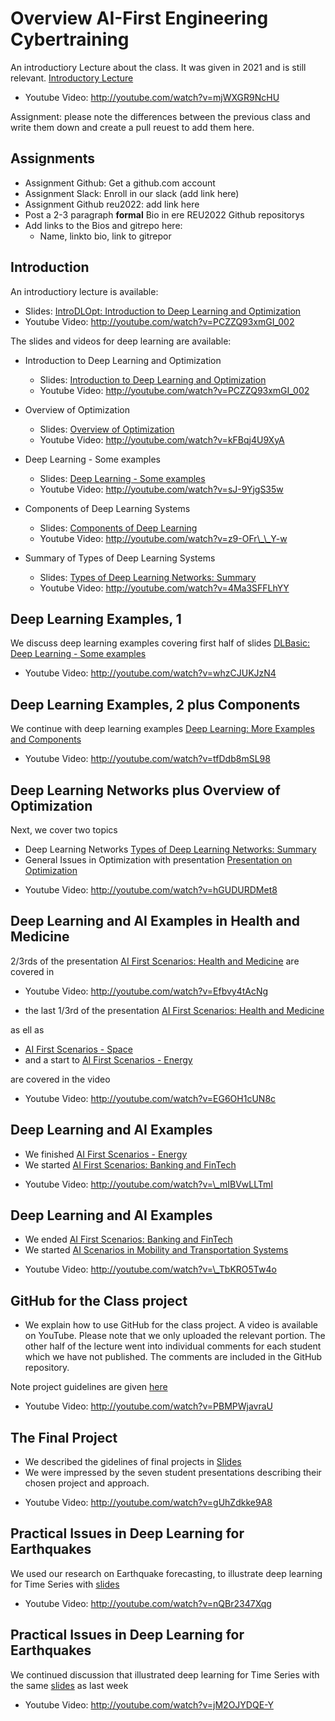 # Overview AI-First Engineering Cybertraining 

An introductiory Lecture about the class. It was given in 2021 and is still relevant. [Introductory
Lecture](https://docs.google.com/presentation/d/1esj3zXCswQm5n8kfF-BvRH2Ih6oqNpPQjq02UPzvIB0/edit?usp=sharing)

* Youtube Video: <http://youtube.com/watch?v=mjWXGR9NcHU>

Assignment: please note the differences between the previous class and write them down and create a pull reuest to add them here.


## Assignments

- Assignment Github: Get a github.com account 
- Assignment Slack: Enroll in our slack (add link here)
- Assignment Github reu2022: add link here
- Post a 2-3 paragraph **formal** Bio in ere REU2022 Github repositorys
- Add links to the Bios and gitrepo here:
  - Name, linkto bio, link to gitrepor

## Introduction

An introductiory lecture is available: 

* Slides: [IntroDLOpt: Introduction to Deep Learning
and
Optimization](https://docs.google.com/presentation/d/1_aKqvFx0aObxpNsWA7IRPWgujMjrWBTa20dtUut6DuI/edit?usp=sharing)
* Youtube Video: <http://youtube.com/watch?v=PCZZQ93xmGI_002>

The slides and videos for deep learning are available:

- Introduction to Deep Learning and Optimization
  - Slides: [Introduction to Deep Learning and
    Optimization](https://docs.google.com/presentation/d/1_aKqvFx0aObxpNsWA7IRPWgujMjrWBTa20dtUut6DuI/edit?usp=sharing)
  - Youtube Video: <http://youtube.com/watch?v=PCZZQ93xmGI_002>
  
- Overview of Optimization
  - Slides: [Overview of
    Optimization](https://docs.google.com/presentation/d/1NP36rgNLTP9P7NpFBRufC96tePX1-65BllVNGnXAIbY/edit?usp=sharing)
  - Youtube Video: <http://youtube.com/watch?v=kFBqj4U9XyA>

- Deep Learning - Some examples
  - Slides: [Deep Learning - Some
    examples](https://docs.google.com/presentation/d/1Kbojr5Qd7vZ2TcxdBA7RlmwJ5kG0NEbZm-zrYad6ktc/edit?usp=sharing)
  - Youtube Video: <http://youtube.com/watch?v=sJ-9YjgS35w>

- Components of Deep Learning Systems
  - Slides: [Components of Deep
    Learning](https://docs.google.com/presentation/d/1YXso4WEkp9e9Eu1LSIgpBGkEX_8ZO8R_TZaqZHc4XNU/edit?usp=sharing)
  - Youtube Video: <http://youtube.com/watch?v=z9-OFr\_\_Y-w>

- Summary of Types of Deep Learning Systems
  - Slides: [Types of Deep Learning Networks:
    Summary](https://docs.google.com/presentation/d/1sjQ00oY0h6tlsYG9aN93KRjNuBHPC_7WzCmAiax2X74/edit?usp=sharing)
  - Youtube Video: <http://youtube.com/watch?v=4Ma3SFFLhYY>


## Deep Learning Examples, 1

We discuss deep learning examples covering first half of slides
[DLBasic: Deep Learning - Some
examples](https://docs.google.com/presentation/d/1Kbojr5Qd7vZ2TcxdBA7RlmwJ5kG0NEbZm-zrYad6ktc/edit?usp=sharing)

* Youtube Video: <http://youtube.com/watch?v=whzCJUKJzN4>

## Deep Learning Examples, 2 plus Components

We continue with deep learning examples 
[Deep Learning: More Examples and
Components](https://docs.google.com/presentation/d/1njxcgyZMVS846WS4FAyYn-sb4AUT-0yylNHjYWFD0f8/edit?usp=sharing)

* Youtube Video: <http://youtube.com/watch?v=tfDdb8mSL98>

## Deep Learning Networks plus Overview of Optimization

Next, we cover two topics

-   Deep Learning Networks [Types of Deep
    Learning Networks:
    Summary](https://docs.google.com/presentation/d/1sjQ00oY0h6tlsYG9aN93KRjNuBHPC_7WzCmAiax2X74/edit?usp=sharing)
-   General Issues in Optimization with presentation [Presentation
    on
    Optimization](https://docs.google.com/presentation/d/1mFfF5St-DKoQyKEIaZu4tOZNO_N0h4313QlGYXbH_oE/edit?usp=sharing)

* Youtube Video: <http://youtube.com/watch?v=hGUDURDMet8>

## Deep Learning and AI Examples in Health and Medicine

2/3rds of the presentation [AI First Scenarios:
Health and
Medicine](https://docs.google.com/presentation/d/1TdJ33B735nHUlKXqCdBwoyqsNIlPdmbx6wc0ExCG1d8/edit?usp=sharing) are covered in 

* Youtube Video: <http://youtube.com/watch?v=Efbvy4tAcNg>

- the last 1/3rd of the presentation [AI First Scenarios:
    Health and
    Medicine](https://docs.google.com/presentation/d/1TdJ33B735nHUlKXqCdBwoyqsNIlPdmbx6wc0ExCG1d8/edit?usp=sharing)

as ell as 
  
- [AI First Scenarios -
    Space](https://docs.google.com/presentation/d/1ZQUV7NihZRrsMsERx4wtjIH0qt0WRqGgbNDzcZAEjRI/edit?usp=sharing)
- and a start to [AI First Scenarios -
    Energy](https://docs.google.com/presentation/d/1pSJs_HllfZsdk_iGKoCSUQjPceX3G1fm0oybDxw-2Zs/edit?usp=sharing)

are covered in the video

* Youtube Video: <http://youtube.com/watch?v=EG6OH1cUN8c>

## Deep Learning and AI Examples

-   We finished [AI First Scenarios -
    Energy](https://docs.google.com/presentation/d/1pSJs_HllfZsdk_iGKoCSUQjPceX3G1fm0oybDxw-2Zs/edit?usp=sharing)
-   We started [AI First Scenarios: Banking and
    FinTech](https://docs.google.com/presentation/d/1nK2cw542OERuHoxWGEsYH-Y1eSJMHO6yxh1tsFiUtNQ/edit?usp=sharing)



* Youtube Video: <http://youtube.com/watch?v=\_mIBVwLLTmI>

## Deep Learning and AI Examples

-   We ended [AI First Scenarios: Banking and
    FinTech](https://docs.google.com/presentation/d/1nK2cw542OERuHoxWGEsYH-Y1eSJMHO6yxh1tsFiUtNQ/edit?usp=sharing)
-   We started [AI Scenarios in Mobility and Transportation
    Systems](https://docs.google.com/presentation/d/1_hd1H-nQ-E4kPFE8HVLWTxoFdZJ4Db4QgKNlhSbZA5M/edit?usp=sharing)



* Youtube Video: <http://youtube.com/watch?v=\_TbKRO5Tw4o>

## GitHub for the Class project

-   We explain how to use GitHub for the class project. A video is
    available on YouTube. Please note that we only uploaded the relevant
    portion. The other half of the lecture went into individual comments
    for each student which we have not published. The comments are
    included in the GitHub repository.

Note project guidelines are given
[here](https://cybertraining-dsc.github.io/courses/ai-first/project-guidelines/)

* Youtube Video: <http://youtube.com/watch?v=PBMPWjavraU>

## The Final Project

-   We described the gidelines of final projects in
    [Slides](https://docs.google.com/presentation/d/1YqHJmamwPV0TNxjwn9Uh4BQcBXqKLCM0MY18raP3Zl4/edit?usp=sharing)
-   We were impressed by the seven student presentations describing
    their chosen project and approach.

* Youtube Video: <http://youtube.com/watch?v=gUhZdkke9A8>

## Practical Issues in Deep Learning for Earthquakes

We used our research on Earthquake forecasting, to illustrate deep
learning for Time Series with
[slides](https://docs.google.com/presentation/d/1ykYnX0uvxPE-M-c-Tau8irU3IqYuvj8Ws8iUqd5RCxQ/edit?usp=sharing)

* Youtube Video: <http://youtube.com/watch?v=nQBr2347Xqg>

## Practical Issues in Deep Learning for Earthquakes

We continued discussion that illustrated deep learning for Time Series
with the same
[slides](https://docs.google.com/presentation/d/1ykYnX0uvxPE-M-c-Tau8irU3IqYuvj8Ws8iUqd5RCxQ/edit?usp=sharing)
as last week

* Youtube Video: <http://youtube.com/watch?v=jM2OJYDQE-Y>



